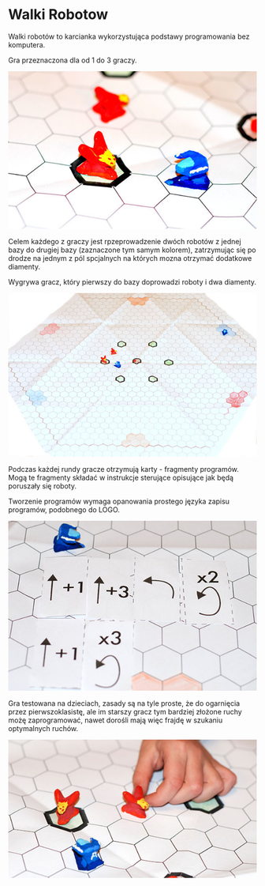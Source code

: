# Walki Robotow

Walki robotów to karcianka wykorzystująca podstawy programowania bez komputera.

Gra przeznaczona dla od 1 do 3 graczy.

![](Grafiki/introMini.jpg)

Celem każdego z graczy jest rpzeprowadzenie dwóch robotów z jednej bazy do drugiej bazy (zaznaczone tym samym kolorem), zatrzymując się po drodze na jednym z pól spcjalnych na których mozna otrzymać dodatkowe diamenty.

Wygrywa gracz, który pierwszy do bazy doprowadzi roboty i dwa diamenty.

![](Grafiki/planszaMini.jpg)

Podczas każdej rundy gracze otrzymują karty - fragmenty programów. Mogą te fragmenty składać w instrukcje sterujące opisujące jak będą poruszały się roboty. 

Tworzenie programów wymaga opanowania prostego języka zapisu programów, podobnego do LOGO.

![](Grafiki/programMini.jpg)

Gra testowana na dzieciach, zasady są na tyle proste, że do ogarnięcia przez pierwszoklasistę, ale im starszy gracz tym bardziej złożone ruchy możę zaprogramować, nawet dorośli mają więc frajdę w szukaniu optymalnych ruchów.

![](Grafiki/raczkaMini.jpg)


